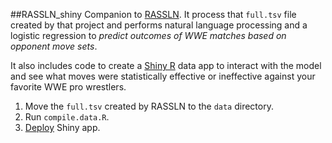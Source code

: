 ##RASSLN_shiny
Companion to [RASSLN](https://github.com/bfrickert/RASSLN). It process that `full.tsv` file created by that project and performs natural language processing and a logistic regression to *predict outcomes of WWE matches based on opponent move sets*.

It also includes code to create a [Shiny R](http://shiny.rstudio.com/) data app to interact with the model and see what moves were statistically effective or ineffective against your favorite WWE pro wrestlers.

1. Move the `full.tsv` created by RASSLN to the `data` directory.
2. Run `compile.data.R`.
3. [Deploy](http://shiny.rstudio.com/deploy/) Shiny app.